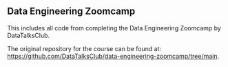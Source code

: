 ## Data Engineering Zoomcamp 

This includes all code from completing the Data Engineering Zoomcamp by DataTalksClub. 

The original repository for the course can be found at: https://github.com/DataTalksClub/data-engineering-zoomcamp/tree/main.
